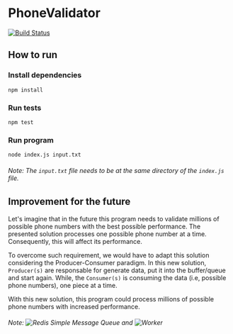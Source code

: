 # PhoneValidator

[![Build Status](https://travis-ci.com/BernardoMG/PhoneValidator.svg?token=zJz33RY7FtoBwrYp4yBw&branch=develop)](https://travis-ci.com/BernardoMG/PhoneValidator)


## How to run

### Install dependencies

```
npm install
```

### Run tests

```
npm test
```

### Run program

```
node index.js input.txt
```

###### Note: The `input.txt` file needs to be at the same directory of the `index.js` file.


## Improvement for the future

Let's imagine that in the future this program needs to validate millions of possible phone numbers with the best possible performance. The presented solution processes one possible phone number at a time. Consequently, this will affect its performance.

To overcome such requirement, we would have to adapt this solution considering the Producer-Consumer paradigm. In this new solution, `Producer(s)` are responsable for generate data, put it into the buffer/queue and start again. While, the `Consumer(s)` is consuming the data (i.e, possible phone numbers), one piece at a time.

With this new solution, this program could process millions of possible phone numbers with increased performance.

###### Note: ![ Redis Simple Message Queue](https://github.com/smrchy/rsmq) and ![Worker](https://github.com/mpneuried/rsmq-worker)
